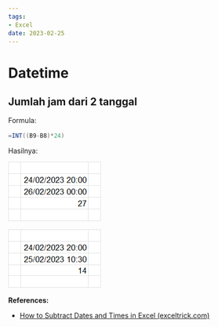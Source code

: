 ```yaml
---
tags:
- Excel
date: 2023-02-25
---
```


# Datetime

## Jumlah jam dari 2 tanggal

Formula:

```C#
=INT((B9-B8)*24)
```

Hasilnya:

![img](_media/20230225_185810_image.png)

![img](_media/20230225_185829_image.png)



**References:**

- [How to Subtract Dates and Times in Excel (exceltrick.com)](https://exceltrick.com/how_to/subtract-dates-and-times-in-excel#Get_Difference_Between_Two_Dates_with_Time_in_Hours)

